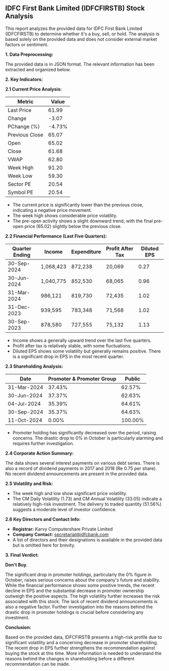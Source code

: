 ## IDFC First Bank Limited (IDFCFIRSTB) Stock Analysis

This report analyzes the provided data for IDFC First Bank Limited (IDFCFIRSTB) to determine whether it's a buy, sell, or hold.  The analysis is based solely on the provided data and does not consider external market factors or sentiment.

**1. Data Preprocessing:**

The provided data is in JSON format.  The relevant information has been extracted and organized below.

**2. Key Indicators:**

**2.1 Current Price Analysis:**

| Metric             | Value     |
|----------------------|-----------|
| Last Price          | 61.99     |
| Change              | -3.07      |
| PChange (%)         | -4.73%    |
| Previous Close      | 65.07     |
| Open                | 65.02     |
| Close               | 61.68     |
| VWAP                | 62.80     |
| Week High           | 91.20     |
| Week Low            | 59.30     |
| Sector PE           | 20.54     |
| Symbol PE           | 20.54     |


* The current price is significantly lower than the previous close, indicating a negative price movement.
* The week high shows considerable price volatility.
* The pre-open activity shows a slight downward trend, with the final pre-open price (65.02) slightly below the previous close.

**2.2 Financial Performance (Last Five Quarters):**

| Quarter Ending     | Income       | Expenditure  | Profit After Tax | Diluted EPS |
|----------------------|--------------|---------------|-------------------|-------------|
| 30-Sep-2024       | 1,068,423     | 872,238       | 20,069           | 0.27        |
| 30-Jun-2024        | 1,040,775     | 852,530       | 68,065           | 0.96        |
| 31-Mar-2024        | 986,121      | 819,730       | 72,435           | 1.02        |
| 31-Dec-2023        | 939,595      | 783,348       | 71,568           | 1.02        |
| 30-Sep-2023        | 878,580      | 727,555       | 75,132           | 1.13        |

* Income shows a generally upward trend over the last five quarters.
* Profit after tax is relatively stable, with some fluctuations.
* Diluted EPS shows some volatility but generally remains positive.  There is a significant drop in EPS in the most recent quarter.

**2.3 Shareholding Analysis:**

| Date       | Promoter & Promoter Group | Public |
|------------|---------------------------|--------|
| 31-Mar-2024 | 37.43%                     | 62.57% |
| 30-Jun-2024 | 37.37%                     | 62.63% |
| 04-Jul-2024 | 35.39%                     | 64.61% |
| 30-Sep-2024 | 35.37%                     | 64.63% |
| 11-Oct-2024 | 0.00%                      | 100.00%|

* Promoter holding has significantly decreased over the period, raising concerns.  The drastic drop to 0% in October is particularly alarming and requires further investigation.

**2.4 Corporate Action Summary:**

The data shows several interest payments on various debt series.  There is also a record of dividend payments in 2017 and 2018 (Re 0.75 per share).  No recent dividend announcements are present in the provided data.

**2.5 Volatility and Risk:**

* The week high and low show significant price volatility.
* The CM Daily Volatility (1.73) and CM Annual Volatility (33.05) indicate a relatively high-risk investment.  The delivery to traded quantity (51.56%) suggests a moderate level of investor confidence.

**2.6 Key Directors and Contact Info:**

* **Registrar:** Karvy Computershare Private Limited
* **Company Contact:** secretarial@idfcbank.com
*  A list of directors and their designations is available in the provided data but is omitted here for brevity.


**3. Final Verdict:**

**Don't Buy.**

The significant drop in promoter holdings, particularly the 0% figure in October, raises serious concerns about the company's future and stability. While the financial performance shows some positive trends, the recent decline in EPS and the substantial decrease in promoter ownership outweigh the positive aspects. The high volatility further increases the risk associated with this stock.  The lack of recent dividend announcements is also a negative factor.  Further investigation into the reasons behind the drastic drop in promoter holdings is crucial before considering any investment.

**Conclusion:**

Based on the provided data, IDFCFIRSTB presents a high-risk profile due to significant volatility and a concerning decrease in promoter shareholding.  The recent drop in EPS further strengthens the recommendation against buying the stock at this time.  More information is needed to understand the reasons behind the changes in shareholding before a different recommendation can be made.
